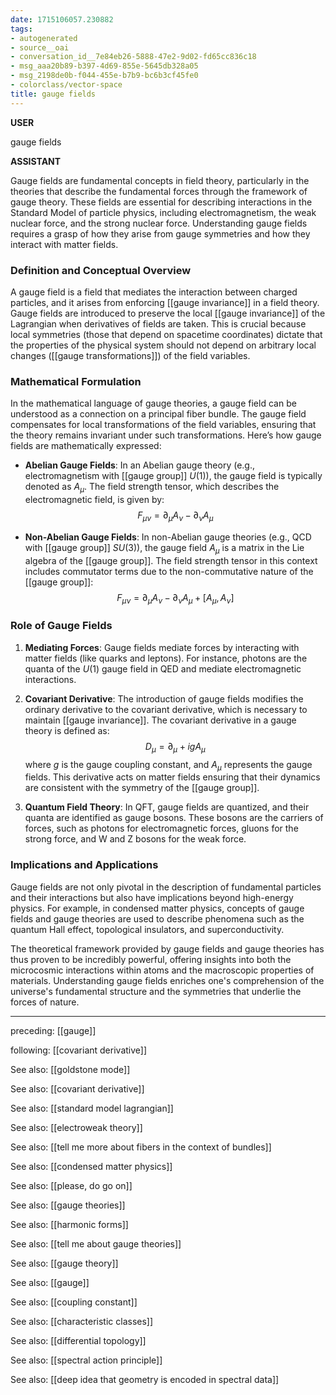 ```yaml
---
date: 1715106057.230882
tags:
- autogenerated
- source__oai
- conversation_id__7e84eb26-5888-47e2-9d02-fd65cc836c18
- msg_aaa20b89-b397-4d69-855e-5645db328a05
- msg_2198de0b-f044-455e-b7b9-bc6b3cf45fe0
- colorclass/vector-space
title: gauge fields
---
```


**USER**

gauge fields


**ASSISTANT**

Gauge fields are fundamental concepts in field theory, particularly in the theories that describe the fundamental forces through the framework of gauge theory. These fields are essential for describing interactions in the Standard Model of particle physics, including electromagnetism, the weak nuclear force, and the strong nuclear force. Understanding gauge fields requires a grasp of how they arise from gauge symmetries and how they interact with matter fields.

### Definition and Conceptual Overview

A gauge field is a field that mediates the interaction between charged particles, and it arises from enforcing [[gauge invariance]] in a field theory. Gauge fields are introduced to preserve the local [[gauge invariance]] of the Lagrangian when derivatives of fields are taken. This is crucial because local symmetries (those that depend on spacetime coordinates) dictate that the properties of the physical system should not depend on arbitrary local changes ([[gauge transformations]]) of the field variables.

### Mathematical Formulation

In the mathematical language of gauge theories, a gauge field can be understood as a connection on a principal fiber bundle. The gauge field compensates for local transformations of the field variables, ensuring that the theory remains invariant under such transformations. Here’s how gauge fields are mathematically expressed:

- **Abelian Gauge Fields**: In an Abelian gauge theory (e.g., electromagnetism with [[gauge group]] $U(1)$), the gauge field is typically denoted as $A_\mu$. The field strength tensor, which describes the electromagnetic field, is given by:
  $$ F_{\mu \nu} = \partial_\mu A_\nu - \partial_\nu A_\mu $$

- **Non-Abelian Gauge Fields**: In non-Abelian gauge theories (e.g., QCD with [[gauge group]] $SU(3)$), the gauge field $A_\mu$ is a matrix in the Lie algebra of the [[gauge group]]. The field strength tensor in this context includes commutator terms due to the non-commutative nature of the [[gauge group]]:
  $$ F_{\mu \nu} = \partial_\mu A_\nu - \partial_\nu A_\mu + [A_\mu, A_\nu] $$

### Role of Gauge Fields

1. **Mediating Forces**: Gauge fields mediate forces by interacting with matter fields (like quarks and leptons). For instance, photons are the quanta of the $U(1)$ gauge field in QED and mediate electromagnetic interactions.

2. **Covariant Derivative**: The introduction of gauge fields modifies the ordinary derivative to the covariant derivative, which is necessary to maintain [[gauge invariance]]. The covariant derivative in a gauge theory is defined as:
   $$ D_\mu = \partial_\mu + igA_\mu $$
   where $g$ is the gauge coupling constant, and $A_\mu$ represents the gauge fields. This derivative acts on matter fields ensuring that their dynamics are consistent with the symmetry of the [[gauge group]].

3. **Quantum Field Theory**: In QFT, gauge fields are quantized, and their quanta are identified as gauge bosons. These bosons are the carriers of forces, such as photons for electromagnetic forces, gluons for the strong force, and W and Z bosons for the weak force.

### Implications and Applications

Gauge fields are not only pivotal in the description of fundamental particles and their interactions but also have implications beyond high-energy physics. For example, in condensed matter physics, concepts of gauge fields and gauge theories are used to describe phenomena such as the quantum Hall effect, topological insulators, and superconductivity.

The theoretical framework provided by gauge fields and gauge theories has thus proven to be incredibly powerful, offering insights into both the microcosmic interactions within atoms and the macroscopic properties of materials. Understanding gauge fields enriches one's comprehension of the universe's fundamental structure and the symmetries that underlie the forces of nature.


---

preceding: [[gauge]]  


following: [[covariant derivative]]

See also: [[goldstone mode]]


See also: [[covariant derivative]]


See also: [[standard model lagrangian]]


See also: [[electroweak theory]]


See also: [[tell me more about fibers in the context of bundles]]


See also: [[condensed matter physics]]


See also: [[please, do go on]]


See also: [[gauge theories]]


See also: [[harmonic forms]]


See also: [[tell me about gauge theories]]


See also: [[gauge theory]]


See also: [[gauge]]


See also: [[coupling constant]]


See also: [[characteristic classes]]


See also: [[differential topology]]


See also: [[spectral action principle]]


See also: [[deep idea that geometry is encoded in spectral data]]